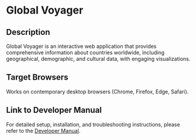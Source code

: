 # Global Voyager

## Description
Global Voyager is an interactive web application that provides comprehensive information about countries worldwide, including geographical, demographic, and cultural data, with engaging visualizations.

## Target Browsers
Works on contemporary desktop browsers (Chrome, Firefox, Edge, Safari).

## Link to Developer Manual
For detailed setup, installation, and troubleshooting instructions, please refer to the [Developer Manual](developermanual.md).
